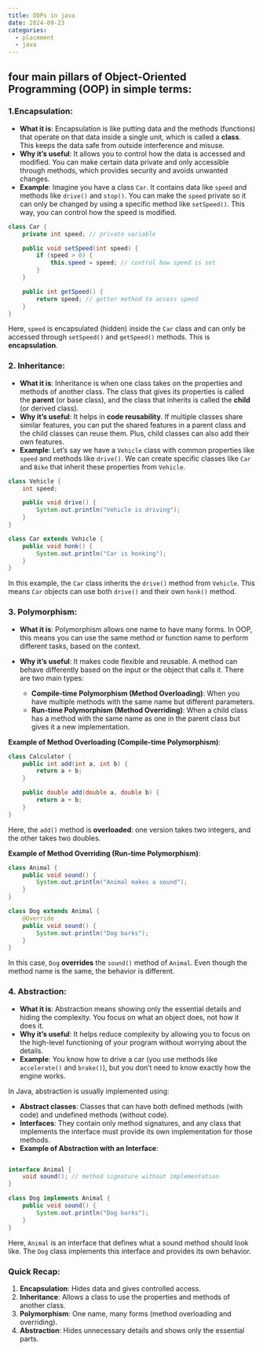 ```yaml
---
title: OOPs in java
date: 2024-09-23
categories:
  - placement
  - java
---
```

## four main pillars of Object-Oriented Programming (OOP) in simple terms:

### 1.**Encapsulation**:

- **What it is**: Encapsulation is like putting data and the methods (functions) that operate on that data inside a single unit, which is called a **class**. This keeps the data safe from outside interference and misuse.
- **Why it’s useful**: It allows you to control how the data is accessed and modified. You can make certain data private and only accessible through methods, which provides security and avoids unwanted changes.
- **Example**: Imagine you have a class `Car`. It contains data like `speed` and methods like `drive()` and `stop()`. You can make the `speed` private so it can only be changed by using a specific method like `setSpeed()`. This way, you can control how the speed is modified.

```java
class Car {
    private int speed; // private variable

    public void setSpeed(int speed) {
        if (speed > 0) {
            this.speed = speed; // control how speed is set
        }
    }

    public int getSpeed() {
        return speed; // getter method to access speed
    }
}

```

Here, `speed` is encapsulated (hidden) inside the `Car` class and can only be accessed through `setSpeed()` and `getSpeed()` methods. This is **encapsulation**.

### 2. **Inheritance**:

- **What it is**: Inheritance is when one class takes on the properties and methods of another class. The class that gives its properties is called the **parent** (or base class), and the class that inherits is called the **child** (or derived class).
- **Why it’s useful**: It helps in **code reusability**. If multiple classes share similar features, you can put the shared features in a parent class and the child classes can reuse them. Plus, child classes can also add their own features.
- **Example**: Let’s say we have a `Vehicle` class with common properties like `speed` and methods like `drive()`. We can create specific classes like `Car` and `Bike` that inherit these properties from `Vehicle`.

```java
class Vehicle {
    int speed;

    public void drive() {
        System.out.println("Vehicle is driving");
    }
}

class Car extends Vehicle {
    public void honk() {
        System.out.println("Car is honking");
    }
}

```

In this example, the `Car` class inherits the `drive()` method from `Vehicle`. This means `Car` objects can use both `drive()` and their own `honk()` method.

### 3. **Polymorphism**:

- **What it is**: Polymorphism allows one name to have many forms. In OOP, this means you can use the same method or function name to perform different tasks, based on the context.
    
- **Why it’s useful**: It makes code flexible and reusable. A method can behave differently based on the input or the object that calls it. There are two main types:
    
    - **Compile-time Polymorphism (Method Overloading)**: When you have multiple methods with the same name but different parameters.
    - **Run-time Polymorphism (Method Overriding)**: When a child class has a method with the same name as one in the parent class but gives it a new implementation.

**Example of Method Overloading (Compile-time Polymorphism)**:

```java
class Calculator {
    public int add(int a, int b) {
        return a + b;
    }

    public double add(double a, double b) {
        return a + b;
    }
}

```

Here, the `add()` method is **overloaded**: one version takes two integers, and the other takes two doubles.

**Example of Method Overriding (Run-time Polymorphism)**:

```java
class Animal {
    public void sound() {
        System.out.println("Animal makes a sound");
    }
}

class Dog extends Animal {
    @Override
    public void sound() {
        System.out.println("Dog barks");
    }
}

```
In this case, `Dog` **overrides** the `sound()` method of `Animal`. Even though the method name is the same, the behavior is different.

### 4. **Abstraction**:

- **What it is**: Abstraction means showing only the essential details and hiding the complexity. You focus on what an object does, not how it does it.
- **Why it’s useful**: It helps reduce complexity by allowing you to focus on the high-level functioning of your program without worrying about the details.
- **Example**: You know how to drive a car (you use methods like `accelerate()` and `brake()`), but you don’t need to know exactly how the engine works.

In Java, abstraction is usually implemented using:

- **Abstract classes**: Classes that can have both defined methods (with code) and undefined methods (without code).
- **Interfaces**: They contain only method signatures, and any class that implements the interface must provide its own implementation for those methods. 
- **Example of Abstraction with an Interface**:
```java

interface Animal {
    void sound(); // method signature without implementation
}

class Dog implements Animal {
    public void sound() {
        System.out.println("Dog barks");
    }
}

```

Here, `Animal` is an interface that defines what a sound method should look like. The `Dog` class implements this interface and provides its own behavior.

### Quick Recap:

1. **Encapsulation**: Hides data and gives controlled access.
2. **Inheritance**: Allows a class to use the properties and methods of another class.
3. **Polymorphism**: One name, many forms (method overloading and overriding).
4. **Abstraction**: Hides unnecessary details and shows only the essential parts.